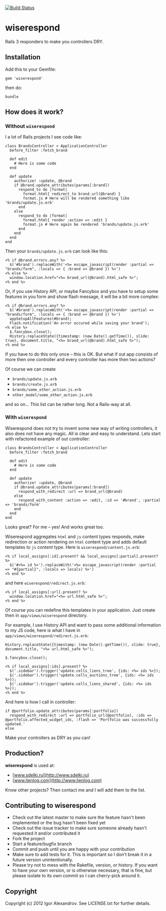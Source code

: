 [![Build Status](https://secure.travis-ci.org/igor-alexandrov/wiserespond.png)](http://travis-ci.org/igor-alexandrov/wiserespond)

# wiserespond

Rails 3 responders to make you controllers DRY.

## Installation

Add this to your Gemfile:

    gem 'wiserespond'

then do:
    
    bundle
  

## How does it work?

### Without `wiserespond`

I a lot of Rails projects I see code like:
  
    class BrandsController < ApplicationController
      before_filter :fetch_brand

      def edit
        # Here is some code 
      end

      def update
        authorize! :update, @brand
        if @brand.update_attributes(params[:brand])  
          respond_to do |format|
            format.html{ redirect_to brand_url(@brand) }
            format.js # Here will be rendered something like 'brands/update.js.erb'
          end
        else
          respond_to do |format|
            format.html{ render :action => :edit }
            format.js # Here again be rendered 'brands/update.js.erb'
          end                  
        end
      end
    end

Then your `brands/update.js.erb` can look like this:
  
    <% if @brand.errors.any? %>
      $('#brand').replaceWith('<%= escape_javascript(render :partial => "brands/form", :locals => { :brand => @brand }) %>')
    <% else %>
      window.location.href="<%= brand_url(@brand).html_safe %>";
    <% end %>
    
Or, if you use History API, or maybe Fancybox and you have to setup some features in you form and show flash message, it will be a bit more complex:
    
    <% if @brand.errors.any? %>
      $('#brand').replaceWith('<%= escape_javascript(render :partial => "brands/form", :locals => { :brand => @brand }) %>')
      appSetupAllFeatures(#brand);      
      Flash.notification('An error occured while saving your brand');
    <% else %>
      $.fancybox.close();
      History.replaceState({timestamp: (new Date().getTime()), slide: true}, document.title, "<%= brand_url(@brand).html_safe %>");            
    <% end %>

If you have to do this only once – this is OK. But what if out app consists of more then one controller and every controller has more then two actions?

Of course we can create

* `brands/update.js.erb`
* `brands/create.js.erb`
* `brands/some_other_action.js.erb`
* `other_model/some_other_action.js.erb`

and so on… This list can be rather long. Not a Rails-way at all.

### With `wiserespond`

Wiserespond does not try to invent some new way of writing controllers, it also does not have any magic. All is clear and easy to understand. Lets start with refactored example of out controller:
 
    class BrandsController < ApplicationController
      before_filter :fetch_brand

      def edit
        # Here is some code 
      end

      def update
        authorize! :update, @brand
        if @brand.update_attributes(params[:brand])  
          respond_with_redirect :url => brand_url(@brand)
        else
          respond_with_content :action => :edit, :id => '#brand', :partial => 'brands/form'
        end
      end
    end

Looks great? For me – yes! And works great too.

Wiserespond aggregates `html` and `js` content types responds, make redirection or action rendering on `html` content type and adds default templates to `js` content type. Here is `wiserespond/content.js.erb`:

    <% if local_assigns[:id].present? && local_assigns[:partial].present? %>
      $('#<%= id %>').replaceWith('<%= escape_javascript(render :partial => "#{partial}", :locals => locals) %>')
    <% end %>
    
and here  `wiserespond/redirect.js.erb`:

    <% if local_assigns[:url].present? %>
      window.location.href="<%= url.html_safe %>";
    <% end %>
    
Of course you can redefine this templates in your application. Just create then in `app/views/wiserespond` directory.

For example, I use History API and want to pass some additional information to my JS code, here is what I have in `app/views/wiserespond/redirect.js.erb`:
    
    History.replaceState({timestamp: (new Date().getTime()), slide: true}, document.title, "<%= url.html_safe %>");

    $.fancybox.close();

    <% if local_assigns[:ids].present? %>
      $('.sidebar').trigger('update.cells_liens_tree', {ids: <%= ids %>});
      $('.sidebar').trigger('update.cells_auctions_tree', {ids: <%= ids %>});
      $('.sidebar').trigger('update.cells_liens_shared', {ids: <%= ids %>});
    <% end %>

And here is how I call in controller:
    
    if @portfolio.update_attributes(params[:portfolio])
      respond_with_redirect :url => portfolio_url(@portfolio), :ids => @portfolio.affected_widget_ids, :flash => 'Portfolio was successfully updated.'
    else

Make your controllers as DRY as you can!

## Production?  

**wiserespond** is used at:

* [www.sdelki.ru](http://www.sdelki.ru)
* [www.lienlog.com](http://www.lienlog.com)

Know other projects? Then contact me and I will add them to the list.

## Contributing to wiserespond
 
* Check out the latest master to make sure the feature hasn't been implemented or the bug hasn't been fixed yet
* Check out the issue tracker to make sure someone already hasn't requested it and/or contributed it
* Fork the project
* Start a feature/bugfix branch
* Commit and push until you are happy with your contribution
* Make sure to add tests for it. This is important so I don't break it in a future version unintentionally.
* Please try not to mess with the Rakefile, version, or history. If you want to have your own version, or is otherwise necessary, that is fine, but please isolate to its own commit so I can cherry-pick around it.

## Copyright

Copyright (c) 2012 Igor Alexandrov. See LICENSE.txt for
further details.